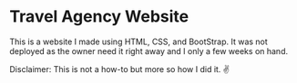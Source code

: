 # Travel Agency Website
This is a website I made using HTML, CSS, and BootStrap. It was not deployed as the owner need it right away and I only a few weeks on hand. 

Disclaimer: This is not a how-to but more so how I did it. :v:

